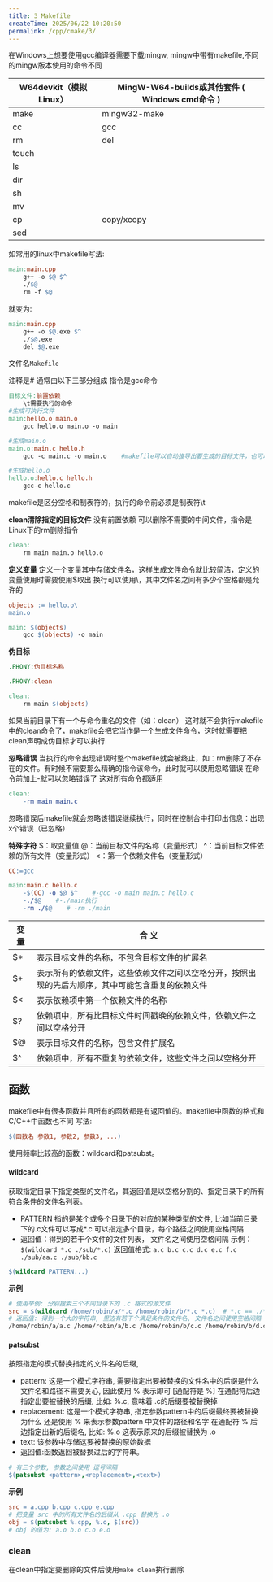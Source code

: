 ```yaml
---
title: 3 Makefile
createTime: 2025/06/22 10:20:50
permalink: /cpp/cmake/3/
---
```

在Windows上想要使用gcc编译器需要下载mingw, mingw中带有makefile,不同的mingw版本使用的命令不同

| W64devkit（模拟Linux） | MingW-W64-builds或其他套件 ( Windows cmd命令 ) |
| ------------------ | --------------------------------------- |
| make               | mingw32-make                            |
| cc                 | gcc                                     |
| rm                 | del                                     |
| touch              |                                         |
| ls                 |                                         |
| dir                |                                         |
| sh                 |                                         |
| mv                 |                                         |
| cp                 | copy/xcopy                              |
| sed                |                                         |
如常用的linux中makefile写法:
```makefile
main:main.cpp
	g++ -o $@ $^
	./$@
	rm -f $@
```
就变为:
```makefile
main:main.cpp
	g++ -o $@.exe $^
	./$@.exe
	del $@.exe
```

文件名`Makefile`

注释是#
通常由以下三部分组成
指令是gcc命令
```makefile
目标文件:前置依赖
	\t需要执行的命令
#生成可执行文件
main:hello.o main.o
	gcc hello.o main.o -o main

#生成main.o
main.o:main.c hello.h
	gcc -c main.c -o main.o    #makefile可以自动推导出要生成的目标文件，也可以直接写gcc -c main.c

#生成hello.o
hello.o:hello.c hello.h
	gcc-c hello.c
```
makefile是区分空格和制表符的，执行的命令前必须是制表符\\t

**clean清除指定的目标文件**
没有前置依赖
可以删除不需要的中间文件，指令是Linux下的rm删除指令
```makefile
clean:
	rm main main.o hello.o
```

**定义变量**
定义一个变量其中存储文件名，这样生成文件命令就比较简洁，定义的变量使用时需要使用$取出
换行可以使用\\，其中文件名之间有多少个空格都是允许的
```makefile
objects := hello.o\
main.o

main: $(objects)
	gcc $(objects) -o main
```

**伪目标**
```makefile
.PHONY:伪目标名称

.PHONY:clean

clean:
	rm main $(objects)
```
如果当前目录下有一个与命令重名的文件（如：clean）
这时就不会执行makefile中的clean命令了，makefile会把它当作是一个生成文件命令，这时就需要把clean声明成伪目标才可以执行

**忽略错误**
当执行的命令出现错误时整个makefile就会被终止，如：rm删除了不存在的文件。有时候不需要那么精确的指令该命令，此时就可以使用忽略错误
在命令前加上-就可以忽略错误了
这对所有命令都适用
```makefile
clean:
	-rm main main.c
```
忽略错误后makefile就会忽略该错误继续执行，同时在控制台中打印出信息：出现x个错误（已忽略）

**特殊字符**
$：取变量值
@：当前目标文件的名称（变量形式）
^：当前目标文件依赖的所有文件（变量形式）
<：第一个依赖文件名（变量形式）
```makefile
CC:=gcc

main:main.c hello.c
	-$(CC) -o $@ $^    #-gcc -o main main.c hello.c
	-./$@    #-./main执行
	-rm ./$@    # -rm ./main
```

| 变 量 | 含 义                                              |
| --- | ------------------------------------------------ |
| $*  | 表示目标文件的名称，不包含目标文件的扩展名                            |
| $+  | 表示所有的依赖文件，这些依赖文件之间以空格分开，按照出现的先后为顺序，其中可能包含重复的依赖文件 |
| $<  | 表示依赖项中第一个依赖文件的名称                                 |
| $?  | 依赖项中，所有比目标文件时间戳晚的依赖文件，依赖文件之间以空格分开                |
| $@  | 表示目标文件的名称，包含文件扩展名                                |
| $^  | 依赖项中，所有不重复的依赖文件，这些文件之间以空格分开                      |

## 函数

makefile中有很多函数并且所有的函数都是有返回值的。makefile中函数的格式和C/C++中函数也不同
写法:
```makefile
$(函数名 参数1, 参数2, 参数3, ...)
```
使用频率比较高的函数：wildcard和patsubst。

#### wildcard
获取指定目录下指定类型的文件名，其返回值是以空格分割的、指定目录下的所有符合条件的文件名列表。

- PATTERN 指的是某个或多个目录下的对应的某种类型的文件, 比如当前目录下的.c文件可以写成\*.c
可以指定多个目录，每个路径之间使用空格间隔
- 返回值：得到的若干个文件的文件列表， 文件名之间使用空格间隔
示例：`$(wildcard *.c ./sub/*.c)`
返回值格式: `a.c b.c c.c d.c e.c f.c ./sub/aa.c ./sub/bb.c`

```makefile
$(wildcard PATTERN...)
```

**示例**
```makefile
# 使用举例: 分别搜索三个不同目录下的 .c 格式的源文件
src = $(wildcard /home/robin/a/*.c /home/robin/b/*.c *.c)  # *.c == ./*.c
# 返回值: 得到一个大的字符串, 里边有若干个满足条件的文件名, 文件名之间使用空格间隔
/home/robin/a/a.c /home/robin/a/b.c /home/robin/b/c.c /home/robin/b/d.c e.c f.c
```

#### patsubst
按照指定的模式替换指定的文件名的后缀,

- pattern: 这是一个模式字符串, 需要指定出要被替换的文件名中的后缀是什么
	文件名和路径不需要关心, 因此使用 % 表示即可 [通配符是 %]
	在通配符后边指定出要被替换的后缀, 比如: %.c, 意味着 .c的后缀要被替换掉
- replacement: 这是一个模式字符串, 指定参数pattern中的后缀最终要被替换为什么
	还是使用 % 来表示参数pattern 中文件的路径和名字
	在通配符 % 后边指定出新的后缀名, 比如: %.o 这表示原来的后缀被替换为 .o
- text: 该参数中存储这要被替换的原始数据
- 返回值:函数返回被替换过后的字符串。

```makefile
# 有三个参数, 参数之间使用 逗号间隔
$(patsubst <pattern>,<replacement>,<text>)
```

**示例**
```makefile
src = a.cpp b.cpp c.cpp e.cpp
# 把变量 src 中的所有文件名的后缀从 .cpp 替换为 .o
obj = $(patsubst %.cpp, %.o, $(src)) 
# obj 的值为: a.o b.o c.o e.o
```

### clean

在clean中指定要删除的文件后使用`make clean`执行删除

